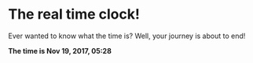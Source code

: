 # The real time clock!

Ever wanted to know what the time is? Well, your journey is about to end!

**The time is Nov 19, 2017, 05:28**